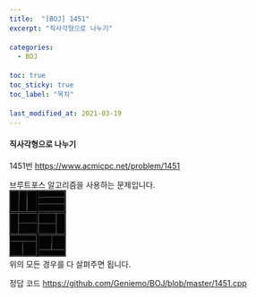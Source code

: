 ```yaml
---
title:  "[BOJ] 1451"
excerpt: "직사각형으로 나누기"

categories:
  - BOJ

toc: true
toc_sticky: true
toc_label: "목차"

last_modified_at: 2021-03-19
---
```


#### 직사각형으로 나누기

1451번 <https://www.acmicpc.net/problem/1451>

브루트포스 알고리즘을 사용하는 문제입니다.<br>
<img src = "/assets/images/boj/1451.jpg" width = "20%" height = "20%"><br>
위의 모든 경우를 다 살펴주면 됩니다.

정답 코드 <https://github.com/Geniemo/BOJ/blob/master/1451.cpp>